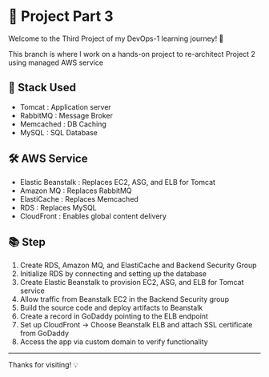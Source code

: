 # 📁 Project Part 3

Welcome to the Third Project of my DevOps-1 learning journey! 🚀

This branch is where I work on a hands-on project to re-architect Project 2 using managed AWS service

## 🧱 Stack Used
- Tomcat : Application server
- RabbitMQ : Message Broker
- Memcached : DB Caching
- MySQL : SQL Database

## 🛠️ AWS Service
- Elastic Beanstalk : Replaces EC2, ASG, and ELB for Tomcat
- Amazon MQ : Replaces RabbitMQ
- ElastiCache : Replaces Memcached
- RDS : Replaces MySQL
- CloudFront : Enables global content delivery

## 📚 Step

1. Create RDS, Amazon MQ, and ElastiCache and Backend Security Group
2. Initialize RDS by connecting and setting up the database
3. Create Elastic Beanstalk to provision EC2, ASG, and ELB for Tomcat service
4. Allow traffic from Beanstalk EC2 in the Backend Security group
5. Build the source code and deploy artifacts to Beanstalk
6. Create a record in GoDaddy pointing to the ELB endpoint
7. Set up CloudFront -> Choose Beanstalk ELB and attach SSL certificate from GoDaddy
8. Access the app via custom domain to verify functionality

---
Thanks for visiting! 💡
